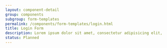 ```yaml
---
layout: component-detail
group: components
subgroup: form-templates
permalink: /components/form-templates/login.html
title: Login Form
description: Lorem ipsum dolor sit amet, consectetur adipisicing elit, sed do eiusmod tempor incididunt ut labore et dolore magna aliqua. Ut enim ad minim veniam, quis nostrud.
status: Planned
---
```

